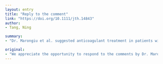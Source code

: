 ```yaml
---
layout: entry
title: "Reply to the comment"
link: "https://doi.org/10.1111/jth.14843"
author:
- Tang, Ning

summary:
- "Dr. Marongiu et al. suggested anticoagulant treatment in patients with coronavirus disease 2019 (COVID-19) The abnormal laboratory findings could be an expression of local DIC, i.e. a pulmonary vascular thrombosis. The anticoagulants were suggested in patients who had DIC. No bleeding was mentioned, indicating that there was not an overt DIC in our patients. We appreciate the opportunity to respond to the comments by Dr. Mariagiu. They presented that as only laboratory findings of Disseminated Intravascular Coagulation.."

original:
- "We appreciate the opportunity to respond to the comments by Dr. Marongiu et al., they presented that as only laboratory findings of Disseminated Intravascular Coagulation (DIC) but no bleeding was mentioned, indicating that there was not an overt DIC in our patients, instead, the abnormal laboratory findings could be an expression of local DIC, i.e. a pulmonary vascular thrombosis. Thus they suggested the anticoagulant treatment in patients with coronavirus disease 2019 (COVID-19)."
---
```


